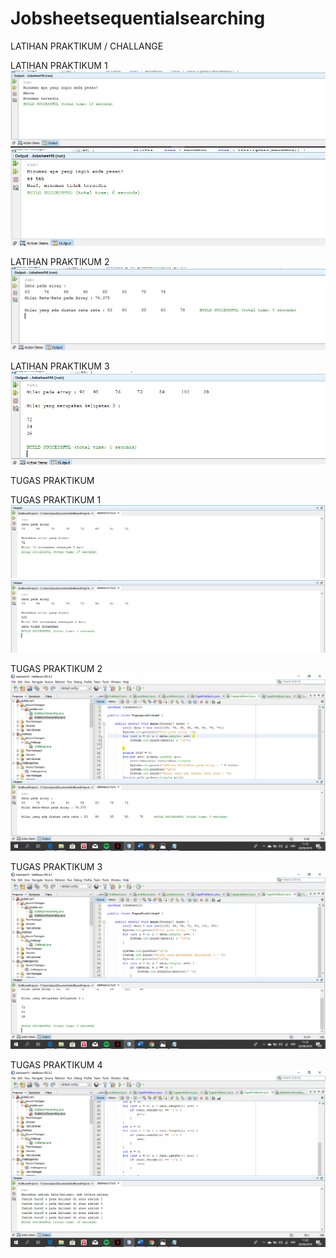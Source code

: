 # Jobsheetsequentialsearching
LATIHAN PRAKTIKUM / CHALLANGE

LATIHAN PRAKTIKUM 1
![Alt Text](https://github.com/rensimeila04/Jobsheetsequentialsearching/blob/master/Screenshot%20(152).png)
![Alt Text](https://github.com/rensimeila04/Jobsheetsequentialsearching/blob/master/Screenshot%20(153).png)

LATIHAN PRAKTIKUM 2
![Alt Text](https://github.com/rensimeila04/Jobsheetsequentialsearching/blob/master/Screenshot%20(154).png)

LATIHAN PRAKTIKUM 3
![Alt Text](https://github.com/rensimeila04/Jobsheetsequentialsearching/blob/master/Screenshot%20(155).png)






TUGAS PRAKTIKUM

TUGAS PRAKTIKUM 1
![Alt Text](https://github.com/rensimeila04/Jobsheetsequentialsearching/blob/master/Screenshot%20(147).png)
![Alt Text](https://github.com/rensimeila04/Jobsheetsequentialsearching/blob/master/Screenshot%20(148).png)

TUGAS PRAKTIKUM 2
![Alt Text](https://github.com/rensimeila04/Jobsheetsequentialsearching/blob/master/Screenshot%20(149).png)

TUGAS PRAKTIKUM 3
![Alt Text](https://github.com/rensimeila04/Jobsheetsequentialsearching/blob/master/Screenshot%20(150).png)
 
 TUGAS PRAKTIKUM 4
![Alt Text](https://github.com/rensimeila04/Jobsheetsequentialsearching/blob/master/Screenshot%20(151).png)


